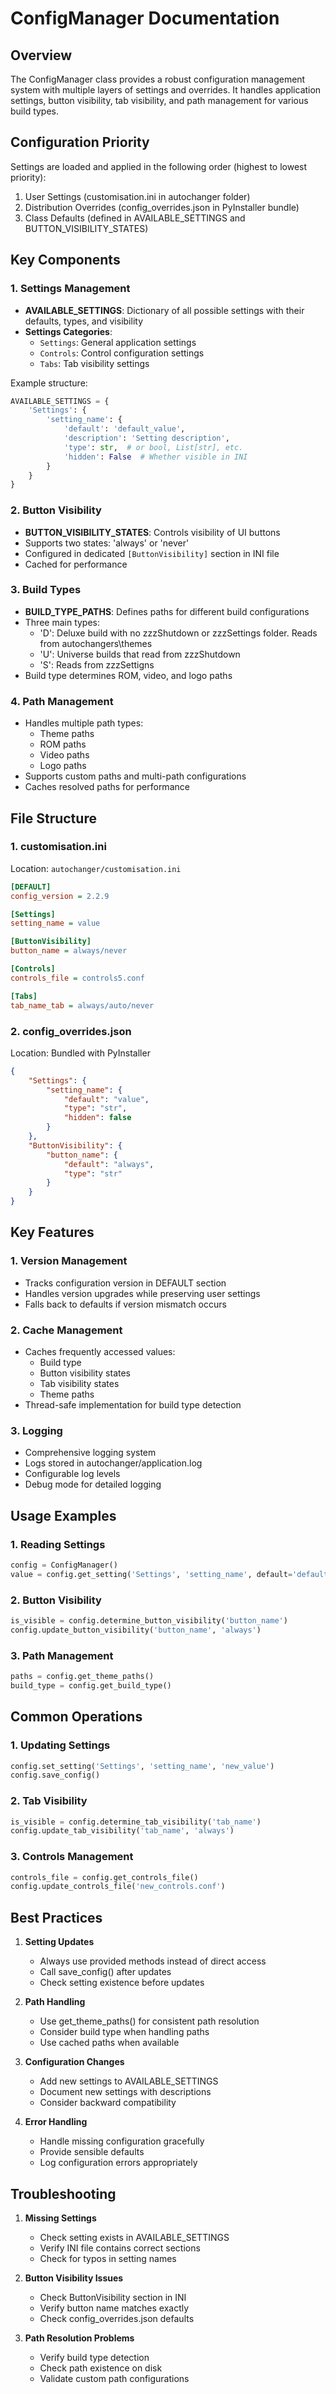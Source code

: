 # ConfigManager Documentation

## Overview
The ConfigManager class provides a robust configuration management system with multiple layers of settings and overrides. It handles application settings, button visibility, tab visibility, and path management for various build types.

## Configuration Priority
Settings are loaded and applied in the following order (highest to lowest priority):

1. User Settings (customisation.ini in autochanger folder)
2. Distribution Overrides (config_overrides.json in PyInstaller bundle)
3. Class Defaults (defined in AVAILABLE_SETTINGS and BUTTON_VISIBILITY_STATES)

## Key Components

### 1. Settings Management
- **AVAILABLE_SETTINGS**: Dictionary of all possible settings with their defaults, types, and visibility
- **Settings Categories**:
  - `Settings`: General application settings
  - `Controls`: Control configuration settings
  - `Tabs`: Tab visibility settings

Example structure:
```python
AVAILABLE_SETTINGS = {
    'Settings': {
        'setting_name': {
            'default': 'default_value',
            'description': 'Setting description',
            'type': str,  # or bool, List[str], etc.
            'hidden': False  # Whether visible in INI
        }
    }
}
```

### 2. Button Visibility
- **BUTTON_VISIBILITY_STATES**: Controls visibility of UI buttons
- Supports two states: 'always' or 'never'
- Configured in dedicated `[ButtonVisibility]` section in INI file
- Cached for performance

### 3. Build Types
- **BUILD_TYPE_PATHS**: Defines paths for different build configurations
- Three main types:
  - 'D': Deluxe build with no zzzShutdown or zzzSettings folder. Reads from autochangers\themes
  - 'U': Universe builds that read from zzzShutdown
  - 'S': Reads from zzzSettigns
- Build type determines ROM, video, and logo paths

### 4. Path Management
- Handles multiple path types:
  - Theme paths
  - ROM paths
  - Video paths
  - Logo paths
- Supports custom paths and multi-path configurations
- Caches resolved paths for performance

## File Structure

### 1. customisation.ini
Location: `autochanger/customisation.ini`
```ini
[DEFAULT]
config_version = 2.2.9

[Settings]
setting_name = value

[ButtonVisibility]
button_name = always/never

[Controls]
controls_file = controls5.conf

[Tabs]
tab_name_tab = always/auto/never
```

### 2. config_overrides.json
Location: Bundled with PyInstaller
```json
{
    "Settings": {
        "setting_name": {
            "default": "value",
            "type": "str",
            "hidden": false
        }
    },
    "ButtonVisibility": {
        "button_name": {
            "default": "always",
            "type": "str"
        }
    }
}
```

## Key Features

### 1. Version Management
- Tracks configuration version in DEFAULT section
- Handles version upgrades while preserving user settings
- Falls back to defaults if version mismatch occurs

### 2. Cache Management
- Caches frequently accessed values:
  - Build type
  - Button visibility states
  - Tab visibility states
  - Theme paths
- Thread-safe implementation for build type detection

### 3. Logging
- Comprehensive logging system
- Logs stored in autochanger/application.log
- Configurable log levels
- Debug mode for detailed logging

## Usage Examples

### 1. Reading Settings
```python
config = ConfigManager()
value = config.get_setting('Settings', 'setting_name', default='default_value')
```

### 2. Button Visibility
```python
is_visible = config.determine_button_visibility('button_name')
config.update_button_visibility('button_name', 'always')
```

### 3. Path Management
```python
paths = config.get_theme_paths()
build_type = config.get_build_type()
```

## Common Operations

### 1. Updating Settings
```python
config.set_setting('Settings', 'setting_name', 'new_value')
config.save_config()
```

### 2. Tab Visibility
```python
is_visible = config.determine_tab_visibility('tab_name')
config.update_tab_visibility('tab_name', 'always')
```

### 3. Controls Management
```python
controls_file = config.get_controls_file()
config.update_controls_file('new_controls.conf')
```

## Best Practices

1. **Setting Updates**
   - Always use provided methods instead of direct access
   - Call save_config() after updates
   - Check setting existence before updates

2. **Path Handling**
   - Use get_theme_paths() for consistent path resolution
   - Consider build type when handling paths
   - Use cached paths when available

3. **Configuration Changes**
   - Add new settings to AVAILABLE_SETTINGS
   - Document new settings with descriptions
   - Consider backward compatibility

4. **Error Handling**
   - Handle missing configuration gracefully
   - Provide sensible defaults
   - Log configuration errors appropriately

## Troubleshooting

1. **Missing Settings**
   - Check setting exists in AVAILABLE_SETTINGS
   - Verify INI file contains correct sections
   - Check for typos in setting names

2. **Button Visibility Issues**
   - Check ButtonVisibility section in INI
   - Verify button name matches exactly
   - Check config_overrides.json defaults

3. **Path Resolution Problems**
   - Verify build type detection
   - Check path existence on disk
   - Validate custom path configurations
